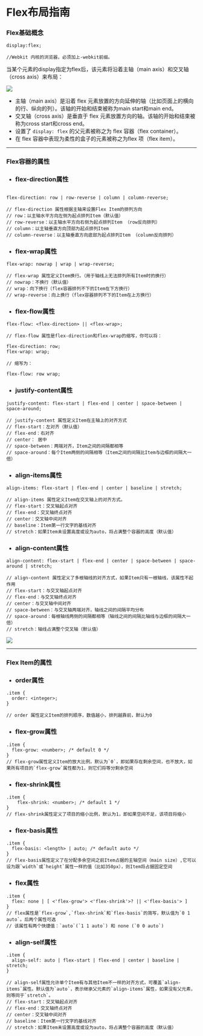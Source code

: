 <!-- docs/_sidebar.md -->
# Flex布局指南

### **Flex基础概念**

```
display:flex;

//Webkit 内核的浏览器，必须加上-webkit前缀。
```
当某个元素的display指定为flex后，该元素将沿着主轴（main axis）和交叉轴（cross axis）来布局：

![](https://kinm.github.io/images/screenshot_1570782738087.png)

* 主轴（main axis）是沿着 flex 元素放置的方向延伸的轴（比如页面上的横向的行、纵向的列）。该轴的开始和结束被称为main start和main end。
* 交叉轴（cross axis）是垂直于 flex 元素放置方向的轴。该轴的开始和结束被称为cross start和cross end。
* 设置了 `display: flex` 的父元素被称之为 flex 容器（flex container）。
* 在 flex 容器中表现为柔性的盒子的元素被称之为flex 项（flex item）。

*****

### **Flex容器的属性**

* ### flex-direction属性

```

flex-direction: row | row-reverse | column | column-reverse;

// flex-direction 属性根据主轴来设置Flex Item的排列方向
// row：以主轴水平方向左侧为起点排列Item（默认值）
// row-reverse：以主轴水平方向右侧为起点排列Item （row反向排列）
// column：以主轴垂直方向顶部为起点排列Item
// column-reverse：以主轴垂直方向底部为起点排列Item （column反向排列）

```

* ### flex-wrap属性

```
flex-wrap: nowrap | wrap | wrap-reverse;

// flex-wrap 属性定义Item换行。（用于轴线上无法排列所有Item时的换行）
// nowrap：不换行（默认值）
// wrap：向下换行（flex容器排列不下的Item在下方换行）
// wrap-reverse：向上换行（flex容器排列不下的Item在上方换行）
```

* ### flex-flow属性

```
flex-flow: <flex-direction> || <flex-wrap>;

// flex-flow 属性是flex-direction和flex-wrap的缩写，你可以将：

flex-direction: row;
flex-wrap: wrap;

// 缩写为：

flex-flow: row wrap;
```

* ### justify-content属性

```
justify-content: flex-start | flex-end | center | space-between | space-around;

// justify-content 属性定义Item在主轴上的对齐方式
// flex-start：左对齐（默认值）
// flex-end：右对齐
// center： 居中
// space-between：两端对齐，Item之间的间隔都相等
// space-around：每个Item两侧的间隔相等（Item之间的间隔比Item与边框的间隔大一倍）
```

* ### align-items属性

```
align-items: flex-start | flex-end | center | baseline | stretch;

// align-items 属性定义Item在交叉轴上的对齐方式。
// flex-start：交叉轴起点对齐
// flex-end：交叉轴终点对齐
// center：交叉轴中间对齐
// baseline：Item第一行文字的基线对齐
// stretch：如果Item未设置高度或设为auto，将占满整个容器的高度（默认值）
```

* ### align-content属性

```
align-content: flex-start | flex-end | center | space-between | space-around | stretch;

// align-content 属性定义了多根轴线的对齐方式，如果Item只有一根轴线，该属性不起作用
// flex-start：与交叉轴起点对齐
// flex-end：与交叉轴终点对齐
// center：与交叉轴中间对齐
// space-between：与交叉轴两端对齐，轴线之间的间隔平均分布
// space-around：每根轴线两侧的间隔都相等（轴线之间的间隔比轴线与边框的间隔大一倍）
// stretch：轴线占满整个交叉轴（默认值）
```
![](https://kinm.github.io/images/screenshot_1570784978820.png)
*****

### **Flex Item的属性**

* ### order属性

```
.item {
  order: <integer>;
}

// order 属性定义Item的排列顺序，数值越小，排列越靠前，默认为0
```

* ### flex-grow属性

```
.item {
  flex-grow: <number>; /* default 0 */
}
// flex-grow属性定义Item的放大比例，默认为`0`，即如果存在剩余空间，也不放大，如果所有项目的`flex-grow`属性都为1，则它们将等分剩余空间
```

* ### flex-shrink属性

```
.item {
    flex-shrink: <number>; /* default 1 */
}
// flex-shrink属性定义了项目的缩小比例，默认为1，即如果空间不足，该项目将缩小
```

*  ### flex-basis属性

```
.item {
  flex-basis: <length> | auto; /* default auto */
}
// flex-basis属性定义了在分配多余空间之前Item占据的主轴空间（main size）,它可以设为跟`width`或`height`属性一样的值（比如350px），则Item将占据固定空间
```

* ### flex属性

```
.item {
  flex: none | [ <'flex-grow'> <'flex-shrink'>? || <'flex-basis'> ]
}
// flex属性是`flex-grow`,`flex-shrink`和`flex-basis`的简写，默认值为`0 1 auto`。后两个属性可选
// 该属性有两个快捷值：`auto`(`1 1 auto`) 和 none (`0 0 auto`)
```

* ### align-self属性

```
.item {
  align-self: auto | flex-start | flex-end | center | baseline | stretch;
}

// align-self属性允许单个Item有与其他Item不一样的对齐方式，可覆盖`align-items`属性。默认值为`auto`，表示继承父元素的`align-items`属性，如果没有父元素，则等同于`stretch`。
// flex-start：交叉轴起点对齐
// flex-end：交叉轴终点对齐
// center：交叉轴中间对齐
// baseline：Item第一行文字的基线对齐
// stretch：如果Item未设置高度或设为auto，将占满整个容器的高度（默认值）
```